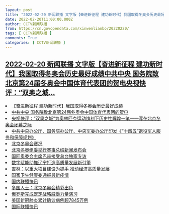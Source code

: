 ```yaml
---
layout: post
title: "2022-02-20 新闻联播 文字版【奋进新征程 建功新时代】我国取得冬奥会历史最好成绩中共中央 国务院致北京第24届冬奥会中国体育代表团的贺电央视快评：“双奥之城"
date: 2022-02-20T11:00:00.000Z
author: CCTV新闻联播
from: https://cn.govopendata.com/xinwenlianbo/20220220/
tags: [ CCTV新闻联播 ]
comments: True
categories: [ CCTV新闻联播 ]
---
```

<!--1645354800000-->
[2022-02-20 新闻联播 文字版【奋进新征程 建功新时代】我国取得冬奥会历史最好成绩中共中央 国务院致北京第24届冬奥会中国体育代表团的贺电央视快评：“双奥之城...](https://cn.govopendata.com/xinwenlianbo/20220220/)
------

<div>
<li><a target="_blank" href="https://cn.govopendata.com/xinwenlianbo/20220220/#279915">【奋进新征程 建功新时代】我国取得冬奥会历史最好成绩</a></li><li><a target="_blank" href="https://cn.govopendata.com/xinwenlianbo/20220220/#279916">中共中央 国务院致北京第24届冬奥会中国体育代表团的贺电</a></li><li><a target="_blank" href="https://cn.govopendata.com/xinwenlianbo/20220220/#279917">央视快评：“双奥之城”为奥林匹克运动镌刻下历史性辉煌一笔——写在北京冬奥会闭幕之际</a></li><li><a target="_blank" href="https://cn.govopendata.com/xinwenlianbo/20220220/#279918">中共中央办公厅、国务院办公厅、中央军委办公厅印发《“十四五”退役军人服务和保障规划》</a></li><li><a target="_blank" href="https://cn.govopendata.com/xinwenlianbo/20220220/#279919">北京冬奥会赛况</a></li><li><a target="_blank" href="https://cn.govopendata.com/xinwenlianbo/20220220/#279920">北京冬奥组委举行赛事总结新闻发布会</a></li><li><a target="_blank" href="https://cn.govopendata.com/xinwenlianbo/20220220/#279921">国际奥委会主席巴赫接受总台独家专访</a></li><li><a target="_blank" href="https://cn.govopendata.com/xinwenlianbo/20220220/#279922">数字赋能助推辽宁打造高质量发展新引擎</a></li><li><a target="_blank" href="https://cn.govopendata.com/xinwenlianbo/20220220/#279923">吉林：以重大项目建设为抓手 推动经济高质量发展</a></li><li><a target="_blank" href="https://cn.govopendata.com/xinwenlianbo/20220220/#279924">国家卫生健康委通报最新疫情</a></li><li><a target="_blank" href="https://cn.govopendata.com/xinwenlianbo/20220220/#279925">国内联播快讯</a></li><li><a target="_blank" href="https://cn.govopendata.com/xinwenlianbo/20220220/#279926">多国人士：北京冬奥会精彩出色</a></li><li><a target="_blank" href="https://cn.govopendata.com/xinwenlianbo/20220220/#279927">俄罗斯完成既定战略威慑力量演习</a></li><li><a target="_blank" href="https://cn.govopendata.com/xinwenlianbo/20220220/#279928">美国新冠肺炎累计确诊病例超7845万例</a></li><li><a target="_blank" href="https://cn.govopendata.com/xinwenlianbo/20220220/#279929">国际联播快讯</a></li>
</div>
